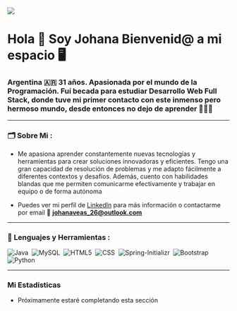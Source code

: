 <div id="header" aling="center">
    <img src ="Banner.png">
    <h1 aling="center" > Hola 👋 Soy Johana Bienvenid@ a mi espacio 🖥️ </h1>
    <h3 aling="center" > Argentina 🇦🇷 31 años. Apasionada por el mundo de la Programación. Fuí becada para estudiar Desarrollo Web Full Stack,
      donde tuve mi primer contacto con este inmenso pero hermoso mundo, desde entonces no dejo de aprender 👩🏻‍💻 </h3>
</div>


---

### 🗂️ Sobre Mi :
  -  Me apasiona aprender constantemente nuevas tecnologías y herramientas para crear soluciones innovadoras y eficientes. Tengo una gran capacidad de resolución de problemas y me adapto fácilmente a diferentes contextos y desafíos. Además, cuento con habilidades blandas que me permiten comunicarme efectivamente y trabajar en equipo o de forma autónoma

 - Puedes ver mi perfil de [LinkedIn](https://www.linkedin.com/in/johana-veas-44794b229/) para más información o contactarme por email 📧  **johanaveas_26@outlook.com**


---

<div aling="left">
    <h3> 📝 Lenguajes y Herramientas : </h3>
    <div>
        <img src="C:\Users\johan\Documents\Portfolio\java.png" title="Java" alt="Java"/>&nbsp;
        <img src="![image](https://github.com/JohaniitaMaii/JohaniitaMaii/assets/92377083/b1d915a5-d007-4006-a50c-ea0543297aa4)" title="Java" alt="MySQL"/>&nbsp;
        <img src="C:\Users\johan\Documents\Portfolio\html-5.png" title="Java" alt="HTML5"/>&nbsp;
        <img src="C:\Users\johan\Documents\Portfolio\css-3.png" title="Java" alt="CSS"/>&nbsp;
        <img src="C:\Users\johan\Documents\Portfolio\spring-3.png" title="Java" alt="Spring-Initializr"/>&nbsp;
        <img src="C:\Users\johan\Documents\Portfolio\bootstrap.png" title="Java" alt="Bootstrap"/>&nbsp;
        <img src="C:\Users\johan\Documents\Portfolio\python.png" title="Java" alt="Python"/>&nbsp;
  </div>
</div> 

---

### Mi Estadísticas
 - Próximamente estaré completando esta sección
